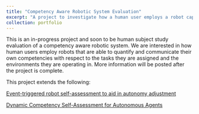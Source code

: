 ```yaml
---
title: "Competency Aware Robotic System Evaluation"
excerpt: "A project to investigate how a human user employs a robot capable to quantifying its competency. "
collection: portfolio
---
```


This is an in-progress project and soon to be human subject study evaluation of a competency aware robotic system. We
are interested in how human users employ robots that are able to quantify and communicate their own competencies with 
respect to the tasks they are assigned and the environments they are operating in. More information will be posted after
the project is complete.

This project extends the following:

[Event-triggered robot self-assessment to aid in autonomy adjustment](https://www.frontiersin.org/articles/10.3389/frobt.2023.1294533/full)

[Dynamic Competency Self-Assessment for Autonomous Agents](https://arxiv.org/abs/2303.01646)

